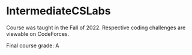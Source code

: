 # IntermediateCSLabs

Course was taught in the Fall of 2022. Respective coding challenges are viewable on CodeForces. 

Final course grade: A
